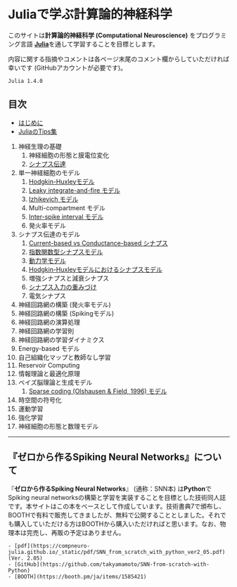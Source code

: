 # Juliaで学ぶ計算論的神経科学

このサイトは**計算論的神経科学 (Computational Neuroscience)** をプログラミング言語 [**Julia**](https://julialang.org/)を通して学習することを目標とします。

内容に関する指摘やコメントは各ページ末尾のコメント欄からしていただければ幸いです (GitHubアカウントが必要です)。

```{admonition} 記事で使用しているJuliaのバージョン
Julia 1.4.0
```

## 目次
- [はじめに](https://compneuro-julia.github.io/intro.html)
- [JuliaのTips集](https://compneuro-julia.github.io/tips.html)

1. 神経生理の基礎
	1. 神経細胞の形態と膜電位変化
	2. [シナプス伝達](https://compneuro-julia.github.io/1-2_synapse.html)
1. 単一神経細胞のモデル
	1. [Hodgkin-Huxleyモデル](https://compneuro-julia.github.io/2-1_hodgkinhuxley.html)
	1. [Leaky integrate-and-fire モデル](https://compneuro-julia.github.io/2-2_lif.html)
	1. [Izhikevich モデル](https://compneuro-julia.github.io/2-3_iz.html)
	1. Multi-compartment モデル
	1. [Inter-spike interval モデル](https://compneuro-julia.github.io/2-5_isi.html)
	1. 発火率モデル
1. シナプス伝達のモデル
	1. [Current-based vs Conductance-based シナプス](https://compneuro-julia.github.io/3-1_current-conductance-synapse.html)
	2. [指数関数型シナプスモデル](https://compneuro-julia.github.io/3-2_expo-synapse.html)
	3. [動力学モデル](https://compneuro-julia.github.io/3-3_kinetic-synapse.html)
	4. [Hodgkin-Huxleyモデルにおけるシナプスモデル](https://compneuro-julia.github.io/3-4_hhsynapse.html)
	5. 増強シナプスと減衰シナプス
	6. [シナプス入力の重みづけ](https://compneuro-julia.github.io/3-6_synaptic-weighted.html)
	7. 電気シナプス
1. 神経回路網の構築 (発火率モデル)
1. 神経回路網の構築 (Spikingモデル)
1. 神経回路網の演算処理
1. 神経回路網の学習則
1. 神経回路網の学習ダイナミクス
1. Energy-based モデル
1. 自己組織化マップと教師なし学習
1. Reservoir Computing
1. 情報理論と最適化原理
1. ベイズ脳理論と生成モデル
	1. [Sparse coding (Olshausen & Field, 1996) モデル](https://compneuro-julia.github.io/13-1_sparse-coding.html)
1. 時空間の符号化
1. 運動学習
1. 強化学習
1. 神経細胞の形態と数理モデル

***

## 『ゼロから作るSpiking Neural Networks』について
『**ゼロから作るSpiking Neural Networks**』 (通称：SNN本) は**Python**でSpiking neural networksの構築と学習を実装することを目標とした技術同人誌です。本サイトはこの本をベースとして作成しています。技術書典7で頒布し、BOOTHで有料で販売してきましたが、無料で公開することとしました。それでも購入していただける方はBOOTHから購入いただければと思います。なお、物理本は完売し、再販の予定はありません。

```{admonition} 『ゼロから作るSpiking Neural Networks』Links
- [pdf](https://compneuro-julia.github.io/_static/pdf/SNN_from_scratch_with_python_ver2_05.pdf) (Ver. 2.05)
- [GitHub](https://github.com/takyamamoto/SNN-from-scratch-with-Python)
- [BOOTH](https://booth.pm/ja/items/1585421)
```



